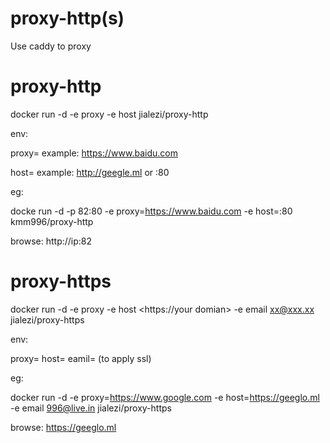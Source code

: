 # proxy-http(s)
Use caddy to proxy

# proxy-http

docker run -d -e proxy <need proxy site> -e host <your domian or :80>  jialezi/proxy-http

env:


proxy=<proxy site>
example: https://www.baidu.com

host=<your domian or :80> 
example: http://geegle.ml  or :80


eg:

docke run -d -p 82:80 -e proxy=https://www.baidu.com -e host=:80 kmm996/proxy-http

browse: http://ip:82


# proxy-https

docker run -d -e proxy <need proxy site> -e host <https://your domian> -e email xx@xxx.xx jialezi/proxy-https

env:

proxy=<proxy  site>
host=<your domian> 
eamil=<your email> (to apply ssl)

eg:

docker run -d -e proxy=https://www.google.com -e host=https://geeglo.ml -e email 996@live.in jialezi/proxy-https

browse: https://geeglo.ml
